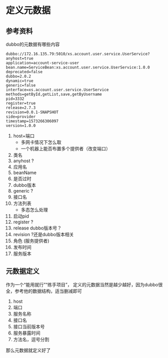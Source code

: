 # 定义元数据

## 参考资料

dubbo的元数据有哪些内容

```
dubbo://172.16.135.79:5010/xs.account.user.service.UserService?
anyhost=true
application=account-service-user
bean.name=ServiceBean:xs.account.user.service.UserService:1.0.0
deprecated=false
dubbo=2.0.2
dynamic=true
generic=false
interface=xs.account.user.service.UserService
methods=getById,getList,save,getByUsername
pid=3332
register=true
release=2.7.3
revision=0.0.1-SNAPSHOT
side=provider
timestamp=1573266306097
version=1.0.0
```

1. host+端口 
    * 多网卡情况下怎么取
    * 一个机器上能否布置多个提供者（改变端口）
2. 类名
3. anyhost ?
4. 应用名
5. beanName
6. 是否过时
7. dubbo版本
8. generic ?
9. 接口名
10. 方法列表
    * 多态怎么处理
11. 启动pid
12. register ?
13. release  dubbo版本号？
14. revision ?还是dubbo版本相关
15. 角色 (服务提供者)
16. 发布时间
17. 服务版本

## 元数据定义

作为一个“能用就行”“练手项目”，
定义的元数据当然是越少越好，因为dubbo很全，参考他的数据结构，适当删减即可
1. host
2. 端口
3. 服务名称
4. 接口名
5. 接口当前版本号
6. 服务暴露时间
7. 方法名，逗号分割

那么元数据就定义好了